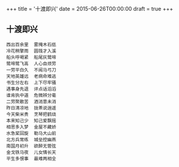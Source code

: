 +++
title = '十渡即兴'
date = 2015-06-26T00:00:00
draft = true
+++
## 十渡即兴

```text
西出百余里  雾掩木石低
冷花稍擎雨  圆筏才入溪
船头呼喝紧  船尾灰鹭啼
鹭啼鹭飞高  人心自烦劳
一劳平白久  不闻马弓刀
天地英雄远  老病命难逃
书生分左右  上下尽牢骚
遇事身先退  评点话滔滔
谁肯执中道  危微辨分毫
二劳聚散苦  酒消意未消
昨日清凉地  拢茶说逍遥
今天柴米贵  烹琴把鹤烧
本来知己少  知己爱飘摇
相思多入梦  金屋不藏娇
水急桨回旋  勒马大山前
北方兵常练  城垒控幽燕
南国月初升  欲醉无管弦
金戈铁马夜  儿女情长天
平生多恨事  最难两相全
```
